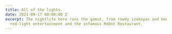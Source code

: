```yaml
---
title: All of the lights.
date: 2021-09-17 00:00:00 Z
excerpt: The nightlife here runs the gamut, from rowdy izakayas and beer bars, to
  red-light entertainment and the infamous Robot Restaurant.
---
```


